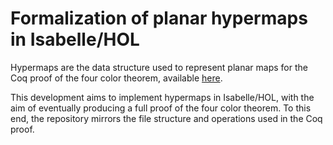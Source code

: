 # Formalization of planar hypermaps in Isabelle/HOL

Hypermaps are the data structure used to represent planar maps for the Coq proof of the four color theorem, available [here](https://github.com/math-comp/fourcolor).

This development aims to implement hypermaps in Isabelle/HOL, with the aim of eventually producing a full proof of the four color theorem.
To this end, the repository mirrors the file structure and operations used in the Coq proof.
